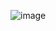 ![image](https://user-images.githubusercontent.com/94311891/198330997-7e52f1b6-a5ac-4110-84fc-e286c4382c40.png)
